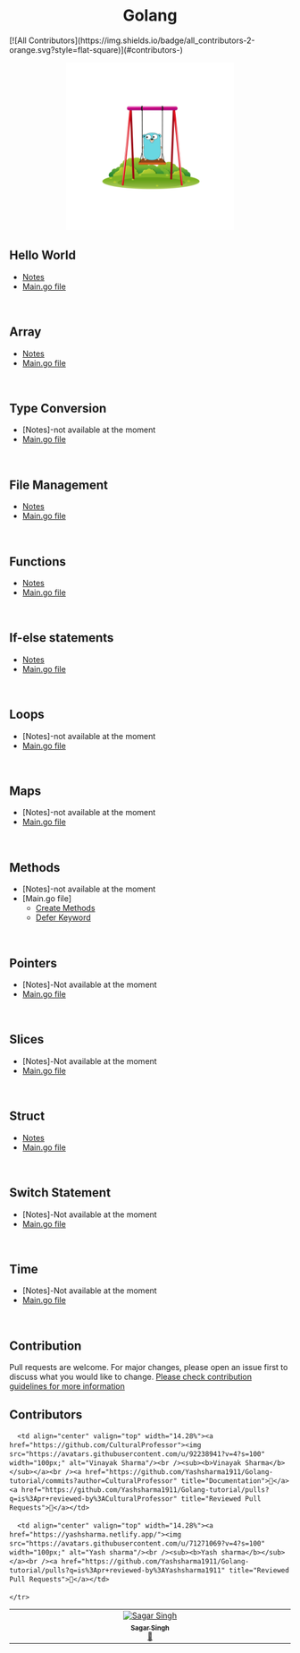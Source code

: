 <h1 align="center">Golang</h1>
<!-- ALL-CONTRIBUTORS-BADGE:START - Do not remove or modify this section -->
[![All Contributors](https://img.shields.io/badge/all_contributors-2-orange.svg?style=flat-square)](#contributors-)
<!-- ALL-CONTRIBUTORS-BADGE:END -->
<p align="center">
  <img width="300" height="300" src="./golang.gif">
</p>

## Hello World

- [Notes](https://github.com/Yashsharma1911/Golang-tutorial/blob/main/1-Hello_World%20%F0%9F%91%8B/README.md)
- [Main.go file](https://github.com/Yashsharma1911/Golang-tutorial/blob/main/1-Hello_World%20%F0%9F%91%8B/main.go)

<br>

## Array 
- [Notes](https://github.com/Yashsharma1911/Golang-tutorial/blob/main/Array/README.md)
- [Main.go file](https://github.com/Yashsharma1911/Golang-tutorial/blob/main/Array/main.go)

<br>

## Type Conversion
- [Notes]-not available at the moment
- [Main.go file](https://github.com/Yashsharma1911/Golang-tutorial/blob/main/Conversions/main.go)

<br>

## File Management
- [Notes](https://github.com/Yashsharma1911/Golang-tutorial/blob/main/File/README.md)
- [Main.go file](https://github.com/Yashsharma1911/Golang-tutorial/blob/main/File/main.go)

<br>

## Functions
- [Notes](https://github.com/Yashsharma1911/Golang-tutorial/blob/main/Function/README.md)
- [Main.go file](https://github.com/Yashsharma1911/Golang-tutorial/blob/main/Function/main.go)

<br>

## If-else statements
- [Notes](https://github.com/Yashsharma1911/Golang-tutorial/blob/main/If-else/README.md)
- [Main.go file](https://github.com/Yashsharma1911/Golang-tutorial/blob/main/If-else/main.go)

<br>

## Loops
- [Notes]-not available at the moment
- [Main.go file](https://github.com/Yashsharma1911/Golang-tutorial/blob/main/Loops/main.go)

<br>

## Maps
- [Notes]-not available at the moment
- [Main.go file](https://github.com/Yashsharma1911/Golang-tutorial/blob/main/Maps/main.go)

<br>

## Methods
- [Notes]-not available at the moment
- [Main.go file]
	- [Create Methods](https://github.com/Yashsharma1911/Golang-tutorial/blob/main/Methods/1-Create_Methods/main.go)
 	- [Defer Keyword](https://github.com/Yashsharma1911/Golang-tutorial/blob/main/Methods/2-Defer_keyword/main.go)

<br>

## Pointers
- [Notes]-Not available at the moment
- [Main.go file](https://github.com/Yashsharma1911/Golang-tutorial/blob/main/Pointers/main.go)

<br>

## Slices
- [Notes]-Not available at the moment
- [Main.go file](https://github.com/Yashsharma1911/Golang-tutorial/blob/main/Slices/main.go)

<br>

## Struct
- [Notes](https://github.com/Yashsharma1911/Golang-tutorial/blob/main/Struct/README.md)
- [Main.go file](https://github.com/Yashsharma1911/Golang-tutorial/blob/main/Struct/main.go)

<br>

## Switch Statement
- [Notes]-Not available at the moment
- [Main.go file](https://github.com/Yashsharma1911/Golang-tutorial/blob/main/Switch_Statement/main.go)

<br>

## Time
- [Notes]-Not available at the moment
- [Main.go file](https://github.com/Yashsharma1911/Golang-tutorial/blob/main/Time/main.go)

<br>



## Contribution

Pull requests are welcome. For major changes, please open an issue first to discuss what you would like to change. [Please check contribution guidelines for more information](./CONTRIBUTING.md)

## Contributors

<!-- ALL-CONTRIBUTORS-LIST:START - Do not remove or modify this section -->
<!-- prettier-ignore-start -->
<!-- markdownlint-disable -->
<table>
  <tbody>
    <tr>
      <td align="center" valign="top" width="14.28%"><a href="https://github.com/SagarSingh2003"><img src="https://avatars.githubusercontent.com/u/129133613?v=4?s=100" width="100px;" alt="Sagar Singh"/><br /><sub><b>Sagar Singh</b></sub></a><br /><a href="https://github.com/Yashsharma1911/Golang-tutorial/commits?author=SagarSingh2003" title="Documentation">📖</a></td>

      <td align="center" valign="top" width="14.28%"><a href="https://github.com/CulturalProfessor"><img src="https://avatars.githubusercontent.com/u/92238941?v=4?s=100" width="100px;" alt="Vinayak Sharma"/><br /><sub><b>Vinayak Sharma</b></sub></a><br /><a href="https://github.com/Yashsharma1911/Golang-tutorial/commits?author=CulturalProfessor" title="Documentation">📖</a> <a href="https://github.com/Yashsharma1911/Golang-tutorial/pulls?q=is%3Apr+reviewed-by%3ACulturalProfessor" title="Reviewed Pull Requests">👀</a></td>

      <td align="center" valign="top" width="14.28%"><a href="https://yashsharma.netlify.app/"><img src="https://avatars.githubusercontent.com/u/71271069?v=4?s=100" width="100px;" alt="Yash sharma"/><br /><sub><b>Yash sharma</b></sub></a><br /><a href="https://github.com/Yashsharma1911/Golang-tutorial/pulls?q=is%3Apr+reviewed-by%3AYashsharma1911" title="Reviewed Pull Requests">👀</a></td>

    </tr>
  </tbody>
</table>

<!-- markdownlint-restore -->
<!-- prettier-ignore-end -->

<!-- ALL-CONTRIBUTORS-LIST:END -->
<!-- prettier-ignore-start -->
<!-- markdownlint-disable -->

<!-- markdownlint-restore -->
<!-- prettier-ignore-end -->

<!-- ALL-CONTRIBUTORS-LIST:END -->
